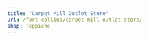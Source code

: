 ```yaml
---
title: "Carpet Mill Outlet Store"
url: /fort-collins/carpet-mill-outlet-store/
shop: Teppiche
---
```

